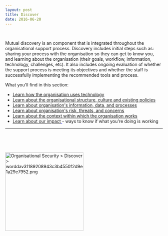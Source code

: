 ```yaml
---
layout: post
title: Discover
date: 2016-06-20
---
```


<body class="mceContentBody aui-theme-default wiki-content fullsize">
<p> </p> <div class="contentLayout2">
<div class="columnLayout two-equal" data-layout="two-equal">
<div class="cell normal" data-type="normal">
<div class="innerCell">
<p>Mutual discovery is an component that is integrated throughout the organisational support process. Discovery includes initial steps such as: sharing your process with the organisation so they can get to know you, and learning about the organisation (their goals, workflow, information, technology, challenges, etc). It also includes ongoing evaluation of whether the support process is meeting its objectives and whether the staff is successfully implementing the recommended tools and process.</p><p>What you'll find in this section:</p><ul><li><span style="color: rgb(0,0,238);"><span style="text-decoration: underline;"><a class="confluence-link" data-base-url="https://orgsec.community" data-linked-resource-default-alias="Learn how the organisation uses technology" data-linked-resource-id="1015844" data-linked-resource-type="page" data-linked-resource-version="4" href="/display/OS/Learn+how+the+organisation+uses+technology">Learn how the organisation uses technology</a></span></span></li><li><span style="color: rgb(0,0,238);"><span style="text-decoration: underline;"><a class="confluence-link" data-base-url="https://orgsec.community" data-linked-resource-default-alias="Learn about the organisational structure, culture and existing policies" data-linked-resource-id="1015851" data-linked-resource-type="page" data-linked-resource-version="4" href="/display/OS/Learn+about+the+organisational+structure%2C+culture+and+existing+policies">Learn about the organisational structure, culture and existing policies</a></span></span></li><li><span style="color: rgb(0,0,238);"><span style="text-decoration: underline;"><a class="confluence-link" data-base-url="https://orgsec.community" data-linked-resource-default-alias="Learn about organisation's information, data, and processes" data-linked-resource-id="1015855" data-linked-resource-type="page" data-linked-resource-version="4" href="/display/OS/Learn+about+organisation%27s+information%2C+data%2C+and+processes">Learn about organisation's information, data, and processes</a></span></span></li><li><span style="color: rgb(0,0,238);"><span style="text-decoration: underline;"><a class="confluence-link" data-base-url="https://orgsec.community" data-linked-resource-default-alias="Learn about organisation's risk, threats, and concerns" data-linked-resource-id="1015858" data-linked-resource-type="page" data-linked-resource-version="7" href="/display/OS/Learn+about+organisation%27s+risk%2C+threats%2C+and+concerns">Learn about organisation's risk, threats, and concerns</a></span></span></li><li><span style="color: rgb(0,0,238);"><span style="text-decoration: underline;"><a class="confluence-link" data-base-url="https://orgsec.community" data-linked-resource-default-alias="Learn about the context within which the organisation works" data-linked-resource-id="1015868" data-linked-resource-type="page" data-linked-resource-version="4" href="/display/OS/Learn+about+the+context+within+which+the+organisation+works">Learn about the context within which the organisation works</a></span></span></li><li><span style="color: rgb(0,0,238);"><span style="text-decoration: underline;"><a class="confluence-link" data-base-url="https://orgsec.community" data-linked-resource-default-alias="Learn about our impact" data-linked-resource-id="1015989" data-linked-resource-type="page" data-linked-resource-version="2" href="/display/OS/Learn+about+our+impact">Learn about our impact</a> </span></span>- ways to know if what you're doing is working</li></ul><hr/><p> </p><p> </p></div>
</div>
<div class="cell normal" data-type="normal">
<div class="innerCell">
<p><img class="confluence-embedded-image confluence-thumbnail image-center" data-base-url="https://orgsec.community" data-image-height="900" data-image-src="/download/attachments/1015834/worddav31189208943c3b4550f2d9e1a29e7952.png?version=1&amp;modificationDate=1462357954000&amp;api=v2" data-image-width="900" data-linked-resource-container-id="1015834" data-linked-resource-container-version="9" data-linked-resource-content-type="image/png" data-linked-resource-default-alias="worddav31189208943c3b4550f2d9e1a29e7952.png" data-linked-resource-id="1015833" data-linked-resource-type="attachment" data-linked-resource-version="1" data-location="Organisational Security &gt; Discover &gt; worddav31189208943c3b4550f2d9e1a29e7952.png" data-unresolved-comment-count="0" height="250" src="/download/thumbnails/1015834/worddav31189208943c3b4550f2d9e1a29e7952.png?version=1&amp;modificationDate=1462357954000&amp;api=v2" title="Organisational Security &gt; Discover &gt; worddav31189208943c3b4550f2d9e1a29e7952.png"/></p><p> </p></div>
</div>
</div>
</div>
<p> </p>
</body>